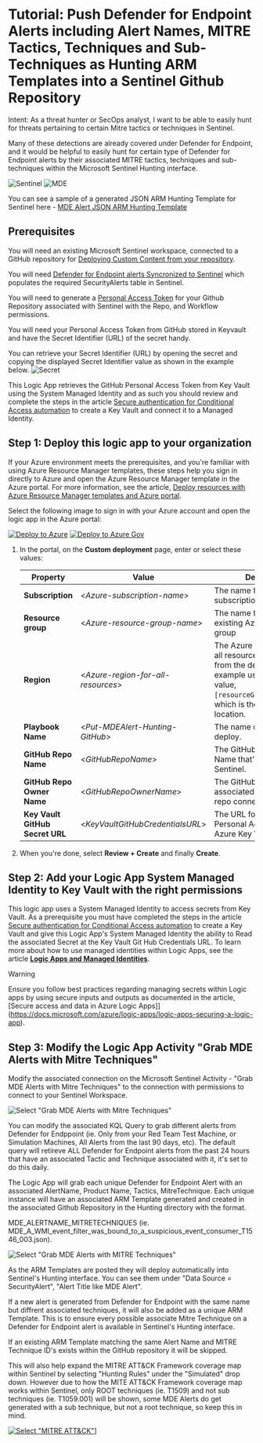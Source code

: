 # Tutorial: Push Defender for Endpoint Alerts including Alert Names, MITRE Tactics, Techniques and Sub-Techniques as Hunting ARM Templates into a Sentinel Github Repository 

Intent: As a threat hunter or SecOps analyst, I want to be able to easily hunt for threats pertaining to certain Mitre tactics or techniques in Sentinel. 

Many of these detections are already covered under Defender for Endpoint, and it would be helpful to easily hunt for certain type of Defender for Endpoint alerts by their associated MITRE tactics, techniques and sub-techniques within the Microsoft Sentinel Hunting interface.

   ![Sentinel](./Media/Sentinel-Hunting.png)
   ![MDE](./Media/MDE-alert.png)

You can see a sample of a generated JSON ARM Hunting Template for Sentinel here - [MDE Alert JSON ARM Hunting Template](https://raw.githubusercontent.com/Azure/Azure-Sentinel/master/Playbooks/Put-MDEAlert-Hunting-GitHub/Media/MDE_A_process_was_injected_with_potentially_malicious_code_T1055_T1055_001_T1055_002_T1055_003_T1055_004_T1055_012_T1059_001.json)

## Prerequisites

You will need an existing Microsoft Sentinel workspace, connected to a GitHub repository for [Deploying Custom Content from your repository](https://learn.microsoft.com/en-us/azure/sentinel/ci-cd?tabs=github).

You will need [Defender for Endpoint alerts Syncronized to Sentinel](https://learn.microsoft.com/en-us/azure/sentinel/microsoft-365-defender-sentinel-integration) which populates the required SecurityAlerts table in Sentinel. 

You will need to generate a [Personal Access Token](https://docs.github.com/en/authentication/keeping-your-account-and-data-secure/creating-a-personal-access-token) for your Github Repository associated with Sentinel with the Repo, and Workflow permissions.

You will need your Personal Access Token from GitHub stored in Keyvault and have the Secret Identifier (URL) of the secret handy.

You can retrieve your Secret Identifier (URL) by opening the secret and copying the displayed Secret Identifier value as shown in the example below.
![Secret](./Media/secret-identifier.png)

This Logic App retrieves the GitHub Personal Access Token from Key Vault using the System Managed Identity and as such you should review and complete the steps in the article [Secure authentication for Conditional Access automation](https://github.com/Azure-Samples/azure-ad-conditional-access-apis/blob/main/00-prereq/readme.md) to create a Key Vault and connect it to a Managed Identity.


## Step 1: Deploy this logic app to your organization

If your Azure environment meets the prerequisites, and you're familiar with using Azure Resource Manager templates, these steps help you sign in directly to Azure and open the Azure Resource Manager template in the Azure portal. For more information, see the article, [Deploy resources with Azure Resource Manager templates and Azure portal](https://docs.microsoft.com/azure/azure-resource-manager/templates/overview).

Select the following image to sign in with your Azure account and open the logic app in the Azure portal:

   [![Deploy to Azure](https://aka.ms/deploytoazurebutton)](https://portal.azure.com/#create/Microsoft.Template/uri/https%3A%2F%2Fraw.githubusercontent.com%2FAzure%2FAzure-Sentinel%2Fmaster%2FPlaybooks%2FPut-MDEAlert-Hunting-GitHub%2Fazuredeploy.json)         [![Deploy to Azure Gov](https://raw.githubusercontent.com/Azure/azure-quickstart-templates/master/1-CONTRIBUTION-GUIDE/images/deploytoazuregov.svg)](https://portal.azure.us/#create/Microsoft.Template/uri/https%3A%2F%2Fraw.githubusercontent.com%2FAzure%2FAzure-Sentinel%2Fmaster%2FPlaybooks%2FPut-MDEAlert-Hunting-GitHub%2Fazuredeploy.json)
   


1. In the portal, on the **Custom deployment** page, enter or select these values:

   | Property | Value | Description |
   |----------|-------|-------------|
   | **Subscription** | <*Azure-subscription-name*> | The name for the Azure subscription to use |
   | **Resource group** | <*Azure-resource-group-name*> | The name for a new or existing Azure resource group |
   | **Region** |  <*Azure-region-for-all-resources*> | The Azure region to use for all resources, if different from the default value. This example uses the default value, `[resourceGroup().location]`, which is the resource group location. |
   | **Playbook Name** | <*Put-MDEAlert-Hunting-GitHub*> | The name of the playbook to deploy.|
   | **GitHub Repo Name** | <*GitHubRepoName*> | The GitHub Repository Name that's connected to Sentinel.|
   | **GitHub Repo Owner Name** | <*GitHubRepoOwnerName*> | The GitHub Owner Name associated with the GitHub repo connected to Sentinel. |
   | **Key Vault GitHub Secret URL** | <*KeyVaultGitHubCredentialsURL*> | The URL for your GitHub Personal Access token from Azure Key Vault|

1. When you're done, select **Review + Create** and finally **Create**.

## Step 2: Add your Logic App System Managed Identity to Key Vault with the right permissions

This logic app uses a System Managed Identity to access secrets from Key Vault. As a prerequisite you must have completed the steps in the article [Secure authentication for Conditional Access automation](https://github.com/Azure-Samples/azure-ad-conditional-access-apis/blob/main/00-prereq/readme.md) to create a Key Vault and give this Logic App's System Managed Identity the ability to Read the associated Secret at the Key Vault Git Hub Credentials URL. To learn more about how to use managed identities within Logic Apps, see the article [**Logic Apps and Managed Identities**](https://docs.microsoft.com/azure/logic-apps/create-managed-service-identity).

> [!WARNING]
> Ensure you follow best practices regarding managing secrets within Logic apps by using secure inputs and outputs as documented in the article, [Secure access and data in Azure Logic Apps]](https://docs.microsoft.com/azure/logic-apps/logic-apps-securing-a-logic-app).

## Step 3: Modify the Logic App Activity "Grab MDE Alerts with Mitre Techniques"

Modify the associated connection on the Microsoft Sentinel Activity - "Grab MDE Alerts with Mitre Techniques" to the connection with permissions to connect to your Sentinel Workspace.

![Select "Grab MDE Alerts with Mitre Techniques"](./Media/LogicApp-KQL.png)

You can modify the associated KQL Query to grab different alerts from Defender for Endppoint (ie. Only from your Red Team Test Machine, or Simulation Machines, All Alerts from the last 90 days, etc). The default query will retireve ALL Defender for Endpoint alerts from the past 24 hours that have an associated Tactic and Technique associated with it, it's set to do this daily.

The Logic App will grab each unique Defender for Endpoint Alert with an associated AlertName, Product Name, Tactics, MitreTechnique. Each unique instance will have an associated ARM Template generated and created in the associated Github Repository in the Hunting directory with the format.

MDE_ALERTNAME_MITRETECHNIQUES (ie. MDE_A_WMI_event_filter_was_bound_to_a_suspicious_event_consumer_T1546_003.json).

![Select "Grab MDE Alerts with MITRE Techniques"](./Media/Github-Hunting.png)

As the ARM Templates are posted they will deploy automatically into Sentinel's Hunting interface. You can see them under "Data Source = SecurityAlert", "Alert Title like MDE Alert".

If a new alert is generated from Defender for Endpoint with the same name but diffrent associated techniques, it will also be added as a unique ARM Template. This is to ensure every possible associate Mitre Technique on a Defender for Endpoint alert is available in Sentinel's Hunting interface.

If an existing ARM Template matching the same Alert Name and MITRE Technique ID's exists within the GitHub repository it will be skipped.

This will also help expand the MITRE ATT&CK Framework coverage map within Sentinel by selecting "Hunting Rules" under the "Simulated" drop down. However due to how the MITE ATT&CK Framework coverage map works within Sentinel, only ROOT techniques (ie. T1509) and not sub techniques (ie. T1059.001) will be shown, some MDE Alerts do get generated with a sub technique, but not a root technique, so keep this in mind.  

[![Select "MITRE ATT&CK"](https://learn.microsoft.com/en-us/azure/sentinel/media/whats-new/mitre-coverage.png)](https://learn.microsoft.com/en-us/azure/sentinel/mitre-coverage)]
